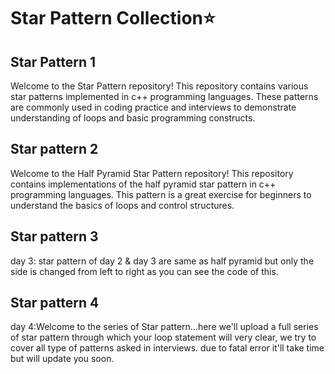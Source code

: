 # Star Pattern Collection⭐

## Star Pattern 1
Welcome to the Star Pattern repository! This repository contains various star patterns implemented in c++ programming languages. These patterns are commonly used in coding practice and interviews to demonstrate understanding of loops and basic programming constructs.

## Star pattern 2
Welcome to the Half Pyramid Star Pattern repository! This repository contains implementations of the half pyramid star pattern in c++ programming languages. This pattern is a great exercise for beginners to understand the basics of loops and control structures.

## Star pattern 3
day 3: star pattern of day 2 & day 3 are same as half pyramid but only the side is changed from left to right as you can see the code of this.

## Star pattern 4 
day 4:Welcome to the series of Star pattern...here we'll upload a full series of star pattern through which your loop statement will very clear, we try to cover all type of patterns asked in interviews. due to fatal error it'll take time but will update you soon.

